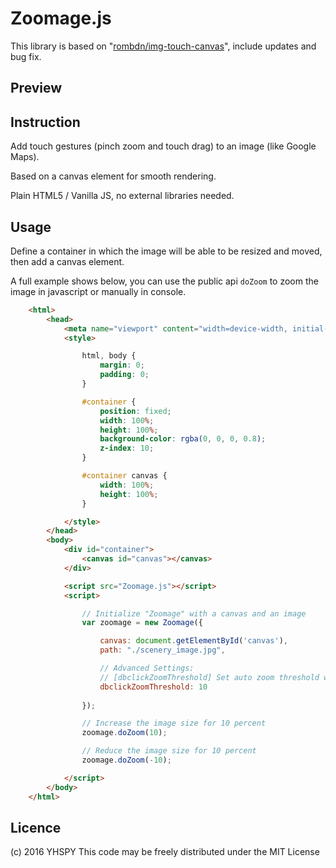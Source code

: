 Zoomage.js
================

This library is based on "[rombdn/img-touch-canvas](https://github.com/rombdn/img-touch-canvas)", include updates and bug fix.


Preview
------------



Instruction
------------

Add touch gestures (pinch zoom and touch drag) to an image (like Google Maps).

Based on a canvas element for smooth rendering.

Plain HTML5 / Vanilla JS, no external libraries needed.


Usage
------------

Define a container in which the image will be able to be resized and moved, then add a canvas element.

A full example shows below, you can use the public api `doZoom` to zoom the image in javascript or manually in console.

```html
    <html>
        <head>
            <meta name="viewport" content="width=device-width, initial-scale=1" />
            <style>

                html, body {
                    margin: 0;
                    padding: 0;
                }

                #container {
                    position: fixed;
                    width: 100%;
                    height: 100%;
                    background-color: rgba(0, 0, 0, 0.8);  
                    z-index: 10;
                }

                #container canvas {
                    width: 100%;
                    height: 100%;
                } 

            </style>
        </head>
        <body>
            <div id="container">
                <canvas id="canvas"></canvas>
            </div>

            <script src="Zoomage.js"></script>
            <script>

                // Initialize "Zoomage" with a canvas and an image
                var zoomage = new Zoomage({

                    canvas: document.getElementById('canvas'),
                    path: "./scenery_image.jpg",

                    // Advanced Settings:
                    // [dbclickZoomThreshold] Set auto zoom threshold when double click on the image
                    dbclickZoomThreshold: 10
                    
                });

                // Increase the image size for 10 percent
                zoomage.doZoom(10);

                // Reduce the image size for 10 percent
                zoomage.doZoom(-10);

            </script>
        </body>
    </html>
```

Licence
------------
(c) 2016 YHSPY
This code may be freely distributed under the MIT License